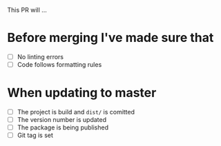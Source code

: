 This PR will ...

# Before merging I've made sure that

- [ ] No linting errors
- [ ] Code follows formatting rules

# When updating to master

- [ ] The project is build and `dist/` is comitted
- [ ] The version number is updated
- [ ] The package is being published
- [ ] Git tag is set

